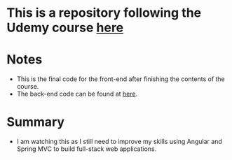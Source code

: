 # This is a repository following the Udemy course [here](https://www.udemy.com/build-an-angular-and-spring-mvc-web-application)

# Notes
- This is the final code for the front-end after finishing the contents of the course. 
- The back-end code can be found at [here](https://github.com/jstran9/angular-springmvc-webapp).
    
# Summary
- I am watching this as I still need to improve my skills using Angular and Spring MVC to build full-stack web applications.
